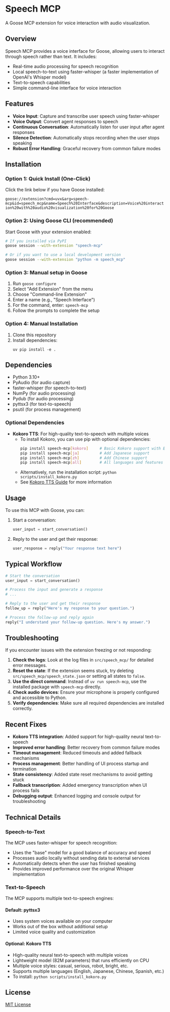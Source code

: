 # Speech MCP

A Goose MCP extension for voice interaction with audio visualization.

## Overview

Speech MCP provides a voice interface for Goose, allowing users to interact through speech rather than text. It includes:

- Real-time audio processing for speech recognition
- Local speech-to-text using faster-whisper (a faster implementation of OpenAI's Whisper model)
- Text-to-speech capabilities 
- Simple command-line interface for voice interaction

## Features

- **Voice Input**: Capture and transcribe user speech using faster-whisper
- **Voice Output**: Convert agent responses to speech
- **Continuous Conversation**: Automatically listen for user input after agent responses
- **Silence Detection**: Automatically stops recording when the user stops speaking
- **Robust Error Handling**: Graceful recovery from common failure modes

## Installation

### Option 1: Quick Install (One-Click)

Click the link below if you have Goose installed:

`goose://extension?cmd=uvx&arg=speech-mcp&id=speech_mcp&name=Speech%20Interface&description=Voice%20interaction%20with%20audio%20visualization%20for%20Goose`

### Option 2: Using Goose CLI (recommended)

Start Goose with your extension enabled:

```bash
# If you installed via PyPI
goose session --with-extension "speech-mcp"

# Or if you want to use a local development version
goose session --with-extension "python -m speech_mcp"
```

### Option 3: Manual setup in Goose

1. Run `goose configure`
2. Select "Add Extension" from the menu
3. Choose "Command-line Extension"
4. Enter a name (e.g., "Speech Interface")
5. For the command, enter: `speech-mcp`
6. Follow the prompts to complete the setup

### Option 4: Manual Installation

1. Clone this repository
2. Install dependencies:
   ```
   uv pip install -e .
   ```

## Dependencies

- Python 3.10+
- PyAudio (for audio capture)
- faster-whisper (for speech-to-text)
- NumPy (for audio processing)
- Pydub (for audio processing)
- pyttsx3 (for text-to-speech)
- psutil (for process management)

### Optional Dependencies

- **Kokoro TTS**: For high-quality text-to-speech with multiple voices
  - To install Kokoro, you can use pip with optional dependencies:
    ```bash
    pip install speech-mcp[kokoro]     # Basic Kokoro support with English
    pip install speech-mcp[ja]         # Add Japanese support
    pip install speech-mcp[zh]         # Add Chinese support
    pip install speech-mcp[all]        # All languages and features
    ```
  - Alternatively, run the installation script: `python scripts/install_kokoro.py`
  - See [Kokoro TTS Guide](docs/kokoro-tts-guide.md) for more information

## Usage

To use this MCP with Goose, you can:

1. Start a conversation:
   ```python
   user_input = start_conversation()
   ```

2. Reply to the user and get their response:
   ```python
   user_response = reply("Your response text here")
   ```

## Typical Workflow

```python
# Start the conversation
user_input = start_conversation()

# Process the input and generate a response
# ...

# Reply to the user and get their response
follow_up = reply("Here's my response to your question.")

# Process the follow-up and reply again
reply("I understand your follow-up question. Here's my answer.")
```

## Troubleshooting

If you encounter issues with the extension freezing or not responding:

1. **Check the logs**: Look at the log files in `src/speech_mcp/` for detailed error messages.
2. **Reset the state**: If the extension seems stuck, try deleting `src/speech_mcp/speech_state.json` or setting all states to `false`.
3. **Use the direct command**: Instead of `uv run speech-mcp`, use the installed package with `speech-mcp` directly.
4. **Check audio devices**: Ensure your microphone is properly configured and accessible to Python.
5. **Verify dependencies**: Make sure all required dependencies are installed correctly.

## Recent Fixes

- **Kokoro TTS integration**: Added support for high-quality neural text-to-speech
- **Improved error handling**: Better recovery from common failure modes
- **Timeout management**: Reduced timeouts and added fallback mechanisms
- **Process management**: Better handling of UI process startup and termination
- **State consistency**: Added state reset mechanisms to avoid getting stuck
- **Fallback transcription**: Added emergency transcription when UI process fails
- **Debugging output**: Enhanced logging and console output for troubleshooting

## Technical Details

### Speech-to-Text

The MCP uses faster-whisper for speech recognition:
- Uses the "base" model for a good balance of accuracy and speed
- Processes audio locally without sending data to external services
- Automatically detects when the user has finished speaking
- Provides improved performance over the original Whisper implementation

### Text-to-Speech

The MCP supports multiple text-to-speech engines:

#### Default: pyttsx3
- Uses system voices available on your computer
- Works out of the box without additional setup
- Limited voice quality and customization

#### Optional: Kokoro TTS
- High-quality neural text-to-speech with multiple voices
- Lightweight model (82M parameters) that runs efficiently on CPU
- Multiple voice styles: casual, serious, robot, bright, etc.
- Supports multiple languages (English, Japanese, Chinese, Spanish, etc.)
- To install: `python scripts/install_kokoro.py`

## License

[MIT License](LICENSE)